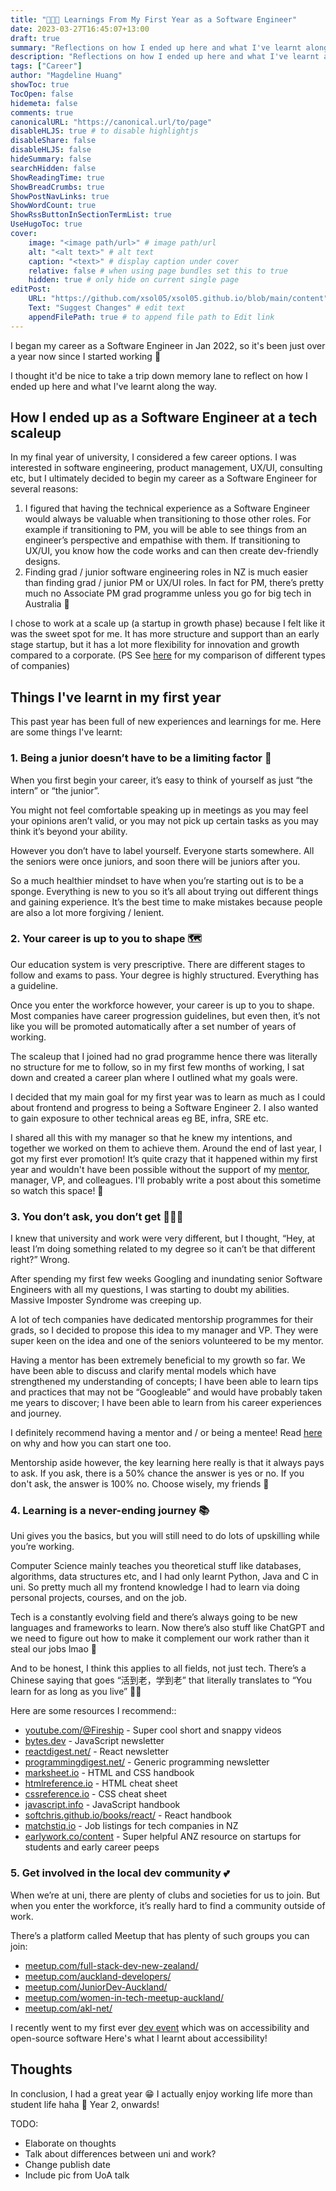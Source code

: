 ```yaml
---
title: "👩🏻‍💻 Learnings From My First Year as a Software Engineer"
date: 2023-03-27T16:45:07+13:00
draft: true
summary: "Reflections on how I ended up here and what I've learnt along the way" #displays underneath title in blog title card on homepage
description: "Reflections on how I ended up here and what I've learnt along the way" #displays underneath title in actual blog page
tags: ["Career"]
author: "Magdeline Huang"
showToc: true
TocOpen: false
hidemeta: false
comments: true
canonicalURL: "https://canonical.url/to/page"
disableHLJS: true # to disable highlightjs
disableShare: false
disableHLJS: false
hideSummary: false
searchHidden: false
ShowReadingTime: true
ShowBreadCrumbs: true
ShowPostNavLinks: true
ShowWordCount: true
ShowRssButtonInSectionTermList: true
UseHugoToc: true
cover:
    image: "<image path/url>" # image path/url
    alt: "<alt text>" # alt text
    caption: "<text>" # display caption under cover
    relative: false # when using page bundles set this to true
    hidden: true # only hide on current single page
editPost:
    URL: "https://github.com/xsol05/xsol05.github.io/blob/main/content"
    Text: "Suggest Changes" # edit text
    appendFilePath: true # to append file path to Edit link
---
```


I began my career as a Software Engineer in Jan 2022, so it's been just over a year now since I started working 🤯

I thought it'd be nice to take a trip down memory lane to reflect on how I ended up here and what I've learnt along the way.

## How I ended up as a Software Engineer at a tech scaleup

In my final year of university, I considered a few career options. I was interested in software engineering, product management, UX/UI, consulting etc, but I ultimately decided to begin my career as a Software Engineer for several reasons:

1. I figured that having the technical experience as a Software Engineer would always be valuable when transitioning to those other roles. For example if transitioning to PM, you will be able to see things from an engineer’s perspective and empathise with them. If transitioning to UX/UI, you know how the code works and can then create dev-friendly designs.
2. Finding grad / junior software engineering roles in NZ is much easier than finding grad / junior PM or UX/UI roles. In fact for PM, there’s pretty much no Associate PM grad programme unless you go for big tech in Australia 🥲

I chose to work at a scale up (a startup in growth phase) because I felt like it was the sweet spot for me. It has more structure and support than an early stage startup, but it has a lot more flexibility for innovation and growth compared to a corporate. (PS See [here](https://magdelinehuang.com/posts/005-internships/#the-type-of-company) for my comparison of different types of companies)

## Things I've learnt in my first year

This past year has been full of new experiences and learnings for me. Here are some things I've learnt:

### 1. Being a junior doesn’t have to be a limiting factor 🧽

When you first begin your career, it’s easy to think of yourself as just “the intern” or “the junior”.

You might not feel comfortable speaking up in meetings as you may feel your opinions aren’t valid, or you may not pick up certain tasks as you may think it’s beyond your ability.

However you don’t have to label yourself. Everyone starts somewhere. All the seniors were once juniors, and soon there will be juniors after you.

So a much healthier mindset to have when you’re starting out is to be a sponge. Everything is new to you so it’s all about trying out different things and gaining experience. It’s the best time to make mistakes because people are also a lot more forgiving / lenient.

### 2. Your career is up to you to shape 🗺️

Our education system is very prescriptive. There are different stages to follow and exams to pass. Your degree is highly structured. Everything has a guideline.

Once you enter the workforce however, your career is up to you to shape. Most companies have career progression guidelines, but even then, it’s not like you will be promoted automatically after a set number of years of working.

The scaleup that I joined had no grad programme hence there was literally no structure for me to follow, so in my first few months of working, I sat down and created a career plan where I outlined what my goals were.

I decided that my main goal for my first year was to learn as much as I could about frontend and progress to being a Software Engineer 2. I also wanted to gain exposure to other technical areas eg BE, infra, SRE etc.

I shared all this with my manager so that he knew my intentions, and together we worked on them to achieve them. Around the end of last year, I got my first ever promotion! It’s quite crazy that it happened within my first year and wouldn't have been possible without the support of my [mentor](https://magdelinehuang.com/posts/006-mentorship/), manager, VP, and colleagues. I'll probably write a post about this sometime so watch this space! 👀

### 3. You don’t ask, you don’t get 🙋🏻‍♀️

I knew that university and work were very different, but I thought, “Hey, at least I’m doing something related to my degree so it can’t be that different right?” Wrong.

After spending my first few weeks Googling and inundating senior Software Engineers with all my questions, I was starting to doubt my abilities. Massive Imposter Syndrome was creeping up.

A lot of tech companies have dedicated mentorship programmes for their grads, so I decided to propose this idea to my manager and VP. They were super keen on the idea and one of the seniors volunteered to be my mentor.

Having a mentor has been extremely beneficial to my growth so far. We have been able to discuss and clarify mental models which have strengthened my understanding of concepts; I have been able to learn tips and practices that may not be “Googleable” and would have probably taken me years to discover; I have been able to learn from his career experiences and journey.

I definitely recommend having a mentor and / or being a mentee! Read [here](https://magdelinehuang.com/posts/006-mentorship/) on why and how you can start one too.

Mentorship aside however, the key learning here really is that it always pays to ask. If you ask, there is a 50% chance the answer is yes or no. If you don't ask, the answer is 100% no. Choose wisely, my friends 🫡

### 4. Learning is a never-ending journey 📚

Uni gives you the basics, but you will still need to do lots of upskilling while you’re working.

Computer Science mainly teaches you theoretical stuff like databases, algorithms, data structures etc, and I had only learnt Python, Java and C in uni. So pretty much all my frontend knowledge I had to learn via doing personal projects, courses, and on the job.

Tech is a constantly evolving field and there’s always going to be new languages and frameworks to learn. Now there’s also stuff like ChatGPT and we need to figure out how to make it complement our work rather than it steal our jobs lmao 🤡

And to be honest, I think this applies to all fields, not just tech. There’s a Chinese saying that goes “活到老，学到老” that literally translates to “You learn for as long as you live” 👵🏻

Here are some resources I recommend::

- [youtube.com/@Fireship](https://www.youtube.com/@Fireship) - Super cool short and snappy videos
- [bytes.dev](http://bytes.dev) - JavaScript newsletter
- [reactdigest.net/](https://reactdigest.net/) - React newsletter
- [programmingdigest.net/](https://programmingdigest.net/) - Generic programming newsletter
- [marksheet.io](http://marksheet.io/) - HTML and CSS handbook
- [htmlreference.io](https://htmlreference.io/) - HTML cheat sheet
- [cssreference.io](https://cssreference.io/) - CSS cheat sheet
- [javascript.info](http://javascript.info/) - JavaScript handbook
- [softchris.github.io/books/react/](http://softchris.github.io/books/react/) - React handbook
- [matchstiq.io](http://matchstiq.io/) - Job listings for tech companies in NZ
- [earlywork.co/content](https://www.earlywork.co/content) - Super helpful ANZ resource on startups for students and early career peeps

### 5. Get involved in the local dev community 💕

When we’re at uni, there are plenty of clubs and societies for us to join. But when you enter the workforce, it’s really hard to find a community outside of work.

There’s a platform called Meetup that has plenty of such groups you can join:

- [meetup.com/full-stack-dev-new-zealand/](https://www.meetup.com/full-stack-dev-new-zealand/)
- [meetup.com/auckland-developers/](https://www.meetup.com/auckland-developers/)
- [meetup.com/JuniorDev-Auckland/](https://www.meetup.com/JuniorDev-Auckland/)
- [meetup.com/women-in-tech-meetup-auckland/](https://www.meetup.com/women-in-tech-meetup-auckland/)
- [meetup.com/akl-net/](https://www.meetup.com/akl-net/)

I recently went to my first ever [dev event](https://www.meetup.com/full-stack-dev-new-zealand/events/291941981/) which was on accessibility and open-source software Here's what I learnt about accessibility!

## Thoughts

In conclusion, I had a great year 😁 I actually enjoy working life more than student life haha 🤣 Year 2, onwards!

TODO:

- Elaborate on thoughts
- Talk about differences between uni and work?
- Change publish date
- Include pic from UoA talk
